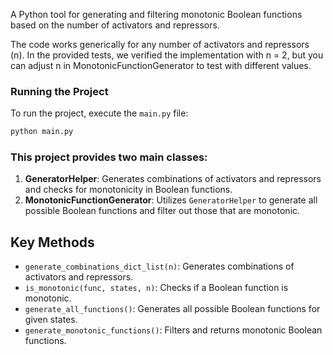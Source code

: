 A Python tool for generating and filtering monotonic Boolean functions based on the number of activators and repressors.

The code works generically for any number of activators and repressors (n). In the provided tests, we verified the implementation with n = 2, but you can adjust n in MonotonicFunctionGenerator to test with different values.


### Running the Project

To run the project, execute the `main.py` file:

```bash
python main.py
```

### This project provides two main classes:

1. **GeneratorHelper**: Generates combinations of activators and repressors and checks for monotonicity in Boolean functions.
2. **MonotonicFunctionGenerator**: Utilizes `GeneratorHelper` to generate all possible Boolean functions and filter out those that are monotonic.

## Key Methods

- `generate_combinations_dict_list(n)`: Generates combinations of activators and repressors.
- `is_monotonic(func, states, n)`: Checks if a Boolean function is monotonic.
- `generate_all_functions()`: Generates all possible Boolean functions for given states.
- `generate_monotonic_functions()`: Filters and returns monotonic Boolean functions.



